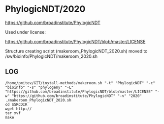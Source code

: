 PhylogicNDT/2020
========================

<https://github.com/broadinstitute/PhylogicNDT>

Used under license:

<https://github.com/broadinstitute/PhylogicNDT/blob/master/LICENSE>

Structure creating script (makeroom_PhylogicNDT_2020.sh) moved to /sw/bioinfo/PhylogicNDT/makeroom_2020.sh

LOG
---

    /home/pmitev/GIT/install-methods/makeroom.sh "-t" "PhylogicNDT" "-c" "bioinfo" "-s" "phylogeny" "-L" "https://github.com/broadinstitute/PhylogicNDT/blob/master/LICENSE" "-w" "https://github.com/broadinstitute/PhylogicNDT" "-v" "2020"
    ./makeroom_PhylogicNDT_2020.sh
    cd $SRCDIR
    wget http://
    tar xvf 
    make

